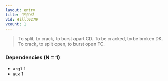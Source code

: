 ```yaml
---
layout: entry
title: འགས་√2
vid: Hill:0279
vcount: 1
---
```

> To split, to crack, to burst apart CD\. To be cracked, to be broken DK\. To crack, to split open, to burst open TC\.


### Dependencies (N = 1)
* `arg1` 1
* `aux` 1
